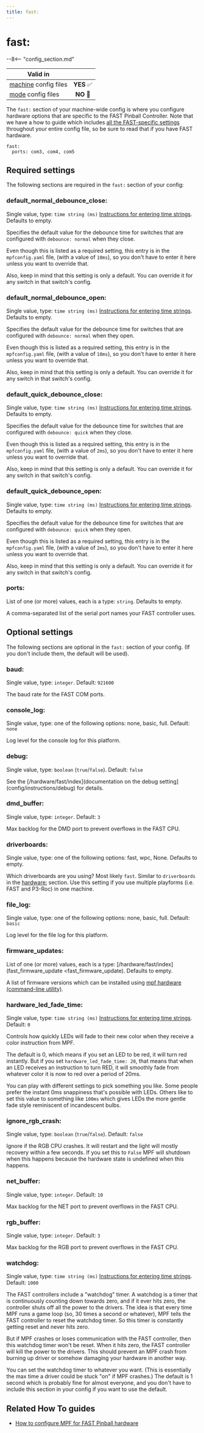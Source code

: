 ```yaml
---
title: fast:
---
```


# fast:


--8<-- "config_section.md"

| Valid in | |
|-----|:----:|
|[machine](instructions/machine_config.md) config files|**YES** :white_check_mark:|
|[mode](instructions/mode_config.md) config files|**NO** :no_entry_sign:|

The `fast:` section of your machine-wide config is where you configure
hardware options that are specific to the FAST Pinball Controller. Note
that we have a how to guide which includes
[all the FAST-specific settings](../hardware/fast/index.md) throughout your entire config file, so be sure to read that
if you have FAST hardware.

``` mpf-config
fast:
  ports: com3, com4, com5
```

## Required settings

The following sections are required in the `fast:` section of your
config:

### default_normal_debounce_close:

Single value, type: `time string (ms)`
[Instructions for entering time strings](instructions/time_strings.md). Defaults to empty.

Specifies the default value for the debounce time for switches that are
configured with `debounce: normal` when they close.

Even though this is listed as a required setting, this entry is in the
`mpfconfig.yaml` file, (with a value of `10ms`), so you don\'t have to
enter it here unless you want to override that.

Also, keep in mind that this setting is only a default. You can override
it for any switch in that switch\'s config.

### default_normal_debounce_open:

Single value, type: `time string (ms)`
[Instructions for entering time strings](instructions/time_strings.md). Defaults to empty.

Specifies the default value for the debounce time for switches that are
configured with `debounce: normal` when they open.

Even though this is listed as a required setting, this entry is in the
`mpfconfig.yaml` file, (with a value of `10ms`), so you don\'t have to
enter it here unless you want to override that.

Also, keep in mind that this setting is only a default. You can override
it for any switch in that switch\'s config.

### default_quick_debounce_close:

Single value, type: `time string (ms)`
[Instructions for entering time strings](instructions/time_strings.md). Defaults to empty.

Specifies the default value for the debounce time for switches that are
configured with `debounce: quick` when they close.

Even though this is listed as a required setting, this entry is in the
`mpfconfig.yaml` file, (with a value of `2ms`), so you don\'t have to
enter it here unless you want to override that.

Also, keep in mind that this setting is only a default. You can override
it for any switch in that switch\'s config.

### default_quick_debounce_open:

Single value, type: `time string (ms)`
[Instructions for entering time strings](instructions/time_strings.md). Defaults to empty.

Specifies the default value for the debounce time for switches that are
configured with `debounce: quick` when they open.

Even though this is listed as a required setting, this entry is in the
`mpfconfig.yaml` file, (with a value of `2ms`), so you don\'t have to
enter it here unless you want to override that.

Also, keep in mind that this setting is only a default. You can override
it for any switch in that switch\'s config.

### ports:

List of one (or more) values, each is a type: `string`. Defaults to
empty.

A comma-separated list of the serial port names your FAST controller
uses.

## Optional settings

The following sections are optional in the `fast:` section of your
config. (If you don\'t include them, the default will be used).

### baud:

Single value, type: `integer`. Default: `921600`

The baud rate for the FAST COM ports.

### console_log:

Single value, type: one of the following options: none, basic, full.
Default: `none`

Log level for the console log for this platform.

### debug:

Single value, type: `boolean` (`true`/`false`). Default: `false`

See the
[/hardware/fast/index](documentation on the debug setting](config/instructions/debug) for details.

### dmd_buffer:

Single value, type: `integer`. Default: `3`

Max backlog for the DMD port to prevent overflows in the FAST CPU.

### driverboards:

Single value, type: one of the following options: fast, wpc, None.
Defaults to empty.

Which driverboards are you using? Most likely `fast`. Similar to
`driverboards` in the [hardware:](hardware.md)
section. Use this setting if you use multiple playforms (i.e. FAST and
P3-Roc) in one machine.

### file_log:

Single value, type: one of the following options: none, basic, full.
Default: `basic`

Log level for the file log for this platform.

### firmware_updates:

List of one (or more) values, each is a type:
[/hardware/fast/index](fast_firmware_update <fast_firmware_update). Defaults to empty.

A list of firmware versions which can be installed using
[mpf hardware (command-line utility)](../running/commands/hardware.md).

### hardware_led_fade_time:

Single value, type: `time string (ms)`
[Instructions for entering time strings](instructions/time_strings.md). Default: `0`

Controls how quickly LEDs will fade to their new color when they receive
a color instruction from MPF.

The default is 0, which means if you set an LED to be red, it will turn
red instantly. But if you set `hardware_led_fade_time: 20`, that means
that when an LED receives an instruction to turn RED, it will smoothly
fade from whatever color it is now to red over a period of 20ms.

You can play with different settings to pick something you like. Some
people prefer the instant 0ms snappiness that\'s possible with LEDs.
Others like to set this value to something like `100ms` which gives LEDs
the more gentle fade style reminiscent of incandescent bulbs.

### ignore_rgb_crash:

Single value, type: `boolean` (`true`/`false`). Default: `false`

Ignore if the RGB CPU crashes. It will restart and the light will mostly
recovery within a few seconds. If you set this to `False` MPF will
shutdown when this happens because the hardware state is undefined when
this happens.

### net_buffer:

Single value, type: `integer`. Default: `10`

Max backlog for the NET port to prevent overflows in the FAST CPU.

### rgb_buffer:

Single value, type: `integer`. Default: `3`

Max backlog for the RGB port to prevent overflows in the FAST CPU.

### watchdog:

Single value, type: `time string (ms)`
[Instructions for entering time strings](instructions/time_strings.md). Default: `1000`

The FAST controllers include a "watchdog" timer. A watchdog is a timer
that is continuously counting down towards zero, and if it ever hits
zero, the controller shuts off all the power to the drivers. The idea is
that every time MPF runs a game loop (so, 30 times a second or
whatever), MPF tells the FAST controller to reset the watchdog timer. So
this timer is constantly getting reset and never hits zero.

But if MPF crashes or loses communication with the FAST controller, then
this watchdog timer won\'t be reset. When it hits zero, the FAST
controller will kill the power to the drivers. This should prevent an
MPF crash from burning up driver or somehow damaging your hardware in
another way.

You can set the watchdog timer to whatever you want. (This is
essentially the max time a driver could be stuck "on" if MPF crashes.)
The default is 1 second which is probably fine for almost everyone, and
you don\'t have to include this section in your config if you want to
use the default.

## Related How To guides

* [How to configure MPF for FAST Pinball hardware](../hardware/fast/index.md)
